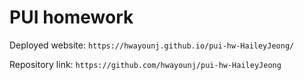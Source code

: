 # PUI homework

Deployed website: `https://hwayounj.github.io/pui-hw-HaileyJeong/`

Repository link: `https://github.com/hwayounj/pui-hw-HaileyJeong`
